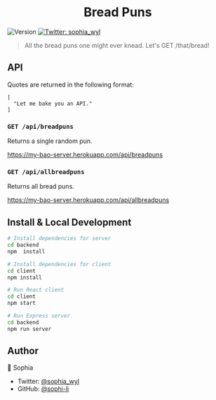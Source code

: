 <h1 align="center">Bread Puns </h1>
<p>
  <img alt="Version" src="https://img.shields.io/badge/version-1.0.0-blue.svg?cacheSeconds=2592000" />
  <a href="https://twitter.com/sophia_wyl">
    <img alt="Twitter: sophia_wyl" src="https://img.shields.io/twitter/follow/sophia_wyl.svg?style=social" target="_blank" />
  </a>
</p>

> All the bread puns one might ever knead. Let's GET /that/bread!

## API

Quotes are returned in the following format:

```
[
  "Let me bake you an API."
]
```

### `GET /api/breadpuns`

Returns a single random pun.

https://my-bao-server.herokuapp.com/api/breadpuns

### `GET /api/allbreadpuns`

Returns all bread puns.

https://my-bao-server.herokuapp.com/api/allbreadpuns

## Install & Local Development

```sh
# Install dependencies for server
cd backend
npm  install

# Install dependencies for client
cd client
npm install

# Run React client
cd client
npm start

# Run Express server
cd backend
npm run server
```

## Author

👤 Sophia

- Twitter: [@sophia_wyl](https://twitter.com/sophia_wyl)
- GitHub: [@sophi-li](https://github.com/sophi-li)

